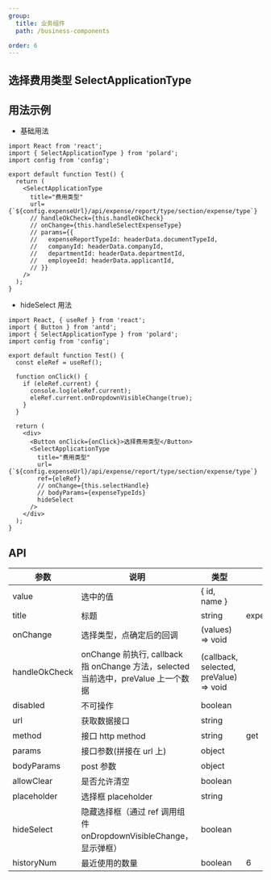 ```yaml
---
group:
  title: 业务组件
  path: /business-components

order: 6
---
```


## 选择费用类型 SelectApplicationType

## 用法示例

- 基础用法

```tsx
import React from 'react';
import { SelectApplicationType } from 'polard';
import config from 'config';

export default function Test() {
  return (
    <SelectApplicationType
      title="费用类型"
      url={`${config.expenseUrl}/api/expense/report/type/section/expense/type`}
      // handleOkCheck={this.handleOkCheck}
      // onChange={this.handleSelectExpenseType}
      // params={{
      //   expenseReportTypeId: headerData.documentTypeId,
      //   companyId: headerData.companyId,
      //   departmentId: headerData.departmentId,
      //   employeeId: headerData.applicantId,
      // }}
    />
  );
}
```

- hideSelect 用法

```tsx
import React, { useRef } from 'react';
import { Button } from 'antd';
import { SelectApplicationType } from 'polard';
import config from 'config';

export default function Test() {
  const eleRef = useRef();

  function onClick() {
    if (eleRef.current) {
      console.log(eleRef.current);
      eleRef.current.onDropdownVisibleChange(true);
    }
  }

  return (
    <div>
      <Button onClick={onClick}>选择费用类型</Button>
      <SelectApplicationType
        title="费用类型"
        url={`${config.expenseUrl}/api/expense/report/type/section/expense/type`}
        ref={eleRef}
        // onChange={this.selectHandle}
        // bodyParams={expenseTypeIds}
        hideSelect
      />
    </div>
  );
}
```

## API

| 参数          | 说明                                                                               | 类型                                   | 默认值                   |
| ------------- | ---------------------------------------------------------------------------------- | -------------------------------------- | ------------------------ |
| value         | 选中的值                                                                           | { id, name }                           |                          |
| title         | 标题                                                                               | string                                 | expense.application.type |
| onChange      | 选择类型，点确定后的回调                                                           | (values) => void                       |
| handleOkCheck | onChange 前执行, callback 指 onChange 方法，selected 当前选中，preValue 上一个数据 | (callback, selected, preValue) => void |                          |
| disabled      | 不可操作                                                                           | boolean                                |                          |
| url           | 获取数据接口                                                                       | string                                 |                          |
| method        | 接口 http method                                                                   | string                                 | get                      |
| params        | 接口参数(拼接在 url 上)                                                            | object                                 |                          |
| bodyParams    | post 参数                                                                          | object                                 |                          |
| allowClear    | 是否允许清空                                                                       | boolean                                |                          |
| placeholder   | 选择框 placeholder                                                                 | string                                 |                          |
| hideSelect    | 隐藏选择框（通过 ref 调用组件 onDropdownVisibleChange，显示弹框）                  | boolean                                |                          |
| historyNum    | 最近使用的数量                                                                     | boolean                                | 6                        |
